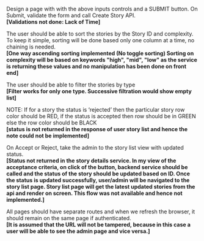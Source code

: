 
Design a page with with the above inputs controls and a SUBMIT button. On Submit, validate the form and call Create Story API. <br>
<b>[Validations not done: Lack of Time]</b>

The user should be able to sort the stories by the Story ID and complexity. To keep it simple, sorting will be done based only one column at a time, no chaining is needed.<br>
<b>[One way ascending sorting implemented (No toggle sorting) Sorting on complexity will be based on keywords "high", "mid", "low" as the service is returning these values and no manipulation has been done on front end]</b>

The user should be able to filter the stories by type<br>
<b>[Filter works for only one type. Successive filtration would show empty list]</b>

NOTE: If for a story the status is ‘rejected’ then the particular story row color should be RED, if the status is accepted then row should be in GREEN else the row color should be BLACK<br>
<b>[status is not returned in the response of user story list and hence the note could not be implemented]</b>

On Accept or Reject, take the admin to the story list view with updated status.<br>
<b>[Status not returned in the story details service. In my view of the acceptance criteria, on click of the button, backend service should be called and the status of the story should be updated based on ID. Once the status is updated successfully, user/admin will be navigated to the story list page. Story list page will get the latest updated stories from the api and render on screen. This flow was not available and hence not implemented.]</b>

All pages should have separate routes and when we refresh the browser, it should remain on the same page if authenticated.<br>
<b>[It is assumed that the URL will not be tampered, because in this case a user will be able to see the admin page and vice versa.]</b>
